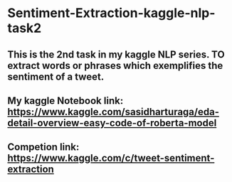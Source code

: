 # Sentiment-Extraction-kaggle-nlp-task2

## This is the 2nd task in my kaggle NLP series. TO extract words or phrases which exemplifies the sentiment of a tweet.
## My kaggle Notebook link: https://www.kaggle.com/sasidharturaga/eda-detail-overview-easy-code-of-roberta-model
## Competion link: https://www.kaggle.com/c/tweet-sentiment-extraction
